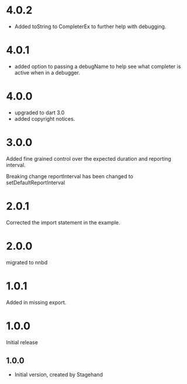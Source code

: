 # 4.0.2
- Added toString to CompleterEx to further help with debugging.

# 4.0.1
- added option to passing a debugName to help see what completer is active when in a debugger.

# 4.0.0
- upgraded to dart 3.0
- added copyright notices.


# 3.0.0
Added fine grained control over the expected duration and reporting interval.


Breaking change
reportInterval has been changed to setDefaultReportInterval

# 2.0.1
Corrected the import statement in the example.

# 2.0.0
migrated to nnbd

# 1.0.1
Added in missing export.

# 1.0.0
Initial release

## 1.0.0

- Initial version, created by Stagehand
